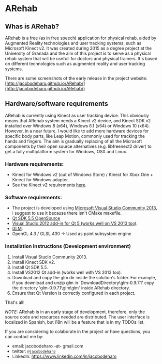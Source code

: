 # ARehab
##  Whas is ARehab?

ARehab is a free (as in free speech) application for physical rehab, aided by Augmented Reality technologies and user tracking systems, such as Microsoft Kinect v2. It was created during 2015 as a degree project at the University of Granada and the aim of this project is to serve as a physical rehab system that will be usefull for doctors and physical trainers. It's based on different technologies such as augmented reality and user tracking systems.

There are some screenshots of the early release in the project website: [http://jacobodeharo.github.io/ARehab/](http://jacobodeharo.github.io/ARehab/) 

## Hardware/software requirements

ARehab is currently using Kinect as user tracking device. This obviously means that ARehab system needs a Kinect v2 device, and Kinect SDK v2 installed over Windows 8 (x64), Windows 8.1 (x64) or Windows 10 (x64). However, in a near future, I would like to add more hardware devices for specific body parts, like Leap Motion, commonly used for tracking the hands and fingers. The aim is gradually replacing of all the Microsoft components by their open source alternatives (e.g. libfreenect2 driver) to get a fully multiplatform system for Windows, OSX and Linux.

### Hardware requirements:
* Kinect for Windows v2 (out of Windows Store) / Kinect for Xbox One + Kinect for Windows adapter.
* See the Kinect v2 requirements [here](https://msdn.microsoft.com/es-es/library/dn782036.aspx).

### Software requirements:
* The project is developed using [Microsoft Visual Studio Community 2013](https://go.microsoft.com/fwlink/?LinkId=532495&clcid=0x409), I suggest to use it because there isn't CMake makefile.
* [Qt SDK 5.5 OpenSource](http://www.qt.io/download-open-source/)
* [Visual Studio 2012 add-in for Qt 5 (works well on VS 2013 too)](http://download.qt.io/official_releases/vsaddin/qt-vs-addin-1.2.4-opensource.exe).
* [GLM](http://glm.g-truc.net/0.9.7/index.html).
* OpenGL 4.3 / GLSL 430 -> Used as paint subsystem engine

### Installation instructions (Development environment)

1. Install Visual Studio Community 2013.
2. Install Kinect SDK v2.
3. Install Qt SDK 5.5.
4. Install VS2012 Qt add-in (works well with VS 2013 too).
5. Download and copy the glm dir inside the solution's folder.
 For example, if you download and unzip glm in 'DownloadDirectory\glm-0.9.7.1\' copy the directory 'glm-0.9.7.1\glm\glm\' inside ARehab directory. 
6. Ensure that Qt Version is correctly configured in each project. 

That's all!

*NOTE:* ARehab is in an early stage of development, therefore, only the source code and resources needed are distributed. The user interface is localized in Spanish, but i18n will be a feature that is in my TODOs list. 

If you are considering to colaborate in the project or have questions, you can contact me by:
- email: jacobodeharo -at- gmail.com
- twitter: [`@jacobodeharo`](http://twitter.com/jacobodeharo)
- LinkedIn: https://www.linkedin.com/in/jacobodeharo

